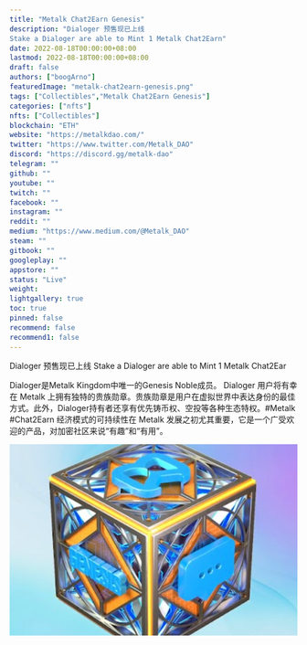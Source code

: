 ```yaml
---
title: "Metalk Chat2Earn Genesis"
description: "Dialoger 预售现已上线
Stake a Dialoger are able to Mint 1 Metalk Chat2Earn"
date: 2022-08-18T00:00:00+08:00
lastmod: 2022-08-18T00:00:00+08:00
draft: false
authors: ["boogArno"]
featuredImage: "metalk-chat2earn-genesis.png"
tags: ["Collectibles","Metalk Chat2Earn Genesis"]
categories: ["nfts"]
nfts: ["Collectibles"]
blockchain: "ETH"
website: "https://metalkdao.com/"
twitter: "https://www.twitter.com/Metalk_DAO"
discord: "https://discord.gg/metalk-dao"
telegram: ""
github: ""
youtube: ""
twitch: ""
facebook: ""
instagram: ""
reddit: ""
medium: "https://www.medium.com/@Metalk_DAO"
steam: ""
gitbook: ""
googleplay: ""
appstore: ""
status: "Live"
weight: 
lightgallery: true
toc: true
pinned: false
recommend: false
recommend1: false
---
```

Dialoger 预售现已上线 Stake a Dialoger are able to Mint 1 Metalk Chat2Ear

Dialoger是Metalk Kingdom中唯一的Genesis Noble成员。 Dialoger 用户将有幸在 Metalk 上拥有独特的贵族勋章。贵族勋章是用户在虚拟世界中表达身份的最佳方式。此外，Dialoger持有者还享有优先铸币权、空投等各种生态特权。#Metalk #Chat2Earn 经济模式的可持续性在 Metalk 发展之初尤其重要，它是一个广受欢迎的产品，对加密社区来说“有趣”和“有用”。

![metalkchat2earngenesis-dapp-collectibles-ethereum-image1_2abeb2beadf16387d88f7bb942729bb5](metalkchat2earngenesis-dapp-collectibles-ethereum-image1_2abeb2beadf16387d88f7bb942729bb5.png)